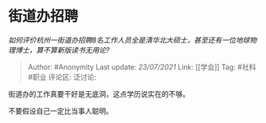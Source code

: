 # 街道办招聘
*如何评价杭州一街道办招聘8名工作人员全是清华北大硕士，甚至还有一位地球物理博士，算不算新版读书无用论?*

> Author: #Anonymity
> Last update: *23/07/2021*
> Link: [[学会]]
> Tag: #社科 #职业
> 评论区:
> 泛讨论:

街道办的工作真要干好是无底洞，这点学历说实在的不够。

不要假设自己一定比当事人聪明。
